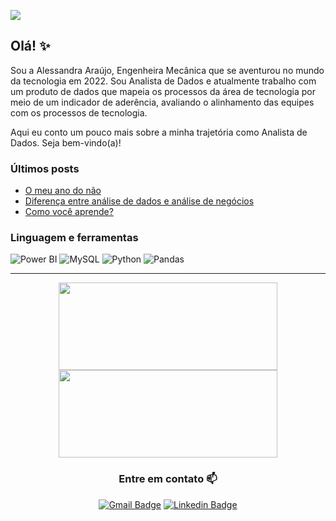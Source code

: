 ![](https://komarev.com/ghpvc/?username=alearauj)

## Olá!  ✨

Sou a Alessandra Araújo, Engenheira Mecânica que se aventurou no mundo da tecnologia em 2022. Sou Analista de Dados e atualmente trabalho com um produto de dados que mapeia os processos da área de tecnologia por meio de um indicador de aderência, avaliando o alinhamento das equipes com os processos de tecnologia.

Aqui eu conto um pouco mais sobre a minha trajetória como Analista de Dados. Seja bem-vindo(a)!


### Últimos posts
* [O meu ano do não](https://www.linkedin.com/pulse/o-meu-ano-do-n%25C3%25A3o-alessandra-ara%25C3%25BAjo-kd4dc/?trackingId=ysGh7iItRXG4TrT4ZNoHyw%3D%3D)
* [Diferença entre análise de dados e análise de negócios](https://www.linkedin.com/posts/alessandrap-araujo_come%C3%A7ar-na-%C3%A1rea-de-dados-pode-ser-confuso-activity-7167880997437472768-JU6w?utm_source=share&utm_medium=member_desktop)
* [Como você aprende?](https://www.linkedin.com/feed/update/urn:li:activity:7198073270611369984/)


### Linguagem e ferramentas
![Power BI](https://img.shields.io/badge/-Power%20BI-black?style=flat-square&logo=Power-BI)
![MySQL](https://img.shields.io/badge/MySQL-00000F?style=flat-squareflat-square&logo=mysql&logoColor=white)
![Python](https://img.shields.io/badge/-Python-black?style=flat-square&logo=Python)
![Pandas](https://img.shields.io/badge/-Pandas-black?style=flat-squareflat-square&logo=Pandas)

---

<div id="header" align="center">

<img width="350px" height="140em" src="https://github-readme-stats.vercel.app/api/top-langs/?username=alearauj&hide=html&layout=compact&theme=dark" /></td> <a href="https://github.com/alearauj/"> <img width="350px" height="140em" src="https://github-readme-stats.vercel.app/api?username=alearauj&show_icons=true&theme=dark&include_commits=true"/>
</a>


### Entre em contato 📫

[![Gmail Badge](https://img.shields.io/badge/-alessandrap.araujo36@gmail.com-6633cc?style=flat-square&logo=Gmail&logoColor=white&link=mailto:alessandrap.araujo36@gmail.com)](mailto:alessandrap.araujo36@gmail.com)
[![Linkedin Badge](https://img.shields.io/badge/-Alessandra_Araújo-6633cc?style=flat-square&logo=Linkedin&logoColor=white&link=https://www.linkedin.com/in/alessandrap-araujo/)](https://www.linkedin.com/in/alessandrap-araujo/) 
